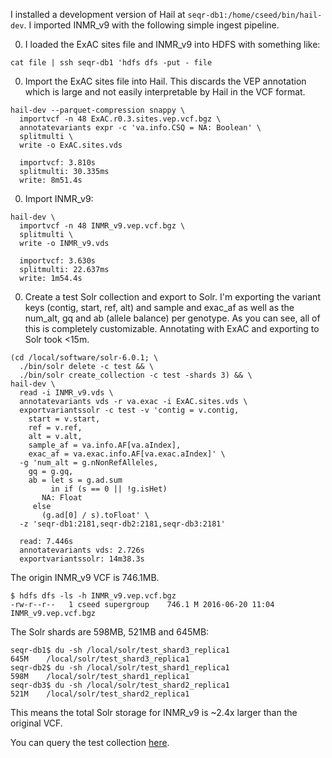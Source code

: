 I installed a development version of Hail at
`seqr-db1:/home/cseed/bin/hail-dev`.  I imported INMR_v9 with the
following simple ingest pipeline.

0.  I loaded the ExAC sites file and INMR_v9 into HDFS with something like:

```
cat file | ssh seqr-db1 'hdfs dfs -put - file
```

0.  Import the ExAC sites file into Hail.  This discards the VEP
annotation which is large and not easily interpretable by Hail in the
VCF format.

```
hail-dev --parquet-compression snappy \
  importvcf -n 48 ExAC.r0.3.sites.vep.vcf.bgz \
  annotatevariants expr -c 'va.info.CSQ = NA: Boolean' \
  splitmulti \
  write -o ExAC.sites.vds

  importvcf: 3.810s
  splitmulti: 30.335ms
  write: 8m51.4s
```

0. Import INMR_v9:

```
hail-dev \
  importvcf -n 48 INMR_v9.vep.vcf.bgz \
  splitmulti \
  write -o INMR_v9.vds

  importvcf: 3.630s
  splitmulti: 22.637ms
  write: 1m54.4s
```

0.  Create a test Solr collection and export to Solr.  I'm exporting
the variant keys (contig, start, ref, alt) and sample and exac_af as
well as the num_alt, gq and ab (allele balance) per genotype.  As you
can see, all of this is completely customizable.  Annotating with ExAC
and exporting to Solr took <15m.

```
(cd /local/software/solr-6.0.1; \
  ./bin/solr delete -c test && \
  ./bin/solr create_collection -c test -shards 3) && \
hail-dev \
  read -i INMR_v9.vds \
  annotatevariants vds -r va.exac -i ExAC.sites.vds \
  exportvariantssolr -c test -v 'contig = v.contig,
    start = v.start,
    ref = v.ref,
    alt = v.alt,
    sample_af = va.info.AF[va.aIndex],
    exac_af = va.exac.info.AF[va.exac.aIndex]' \
  -g 'num_alt = g.nNonRefAlleles,
    gq = g.gq,
    ab = let s = g.ad.sum
         in if (s == 0 || !g.isHet)
	   NA: Float
	 else
	   (g.ad[0] / s).toFloat' \
  -z 'seqr-db1:2181,seqr-db2:2181,seqr-db3:2181'

  read: 7.446s
  annotatevariants vds: 2.726s
  exportvariantssolr: 14m38.3s
```

The origin INMR_v9 VCF is 746.1MB.

```
$ hdfs dfs -ls -h INMR_v9.vep.vcf.bgz
-rw-r--r--   1 cseed supergroup    746.1 M 2016-06-20 11:04 INMR_v9.vep.vcf.bgz
```

The Solr shards are 598MB, 521MB and 645MB:

```
seqr-db1$ du -sh /local/solr/test_shard3_replica1
645M	/local/solr/test_shard3_replica1
seqr-db2$ du -sh /local/solr/test_shard1_replica1
598M	/local/solr/test_shard1_replica1
seqr-db3$ du -sh /local/solr/test_shard2_replica1
521M	/local/solr/test_shard2_replica1
```

This means the total Solr storage for INMR_v9 is ~2.4x larger than the
original VCF.

You can query the test collection
[here](http://seqr-db1:8983/solr/#/test/query).
